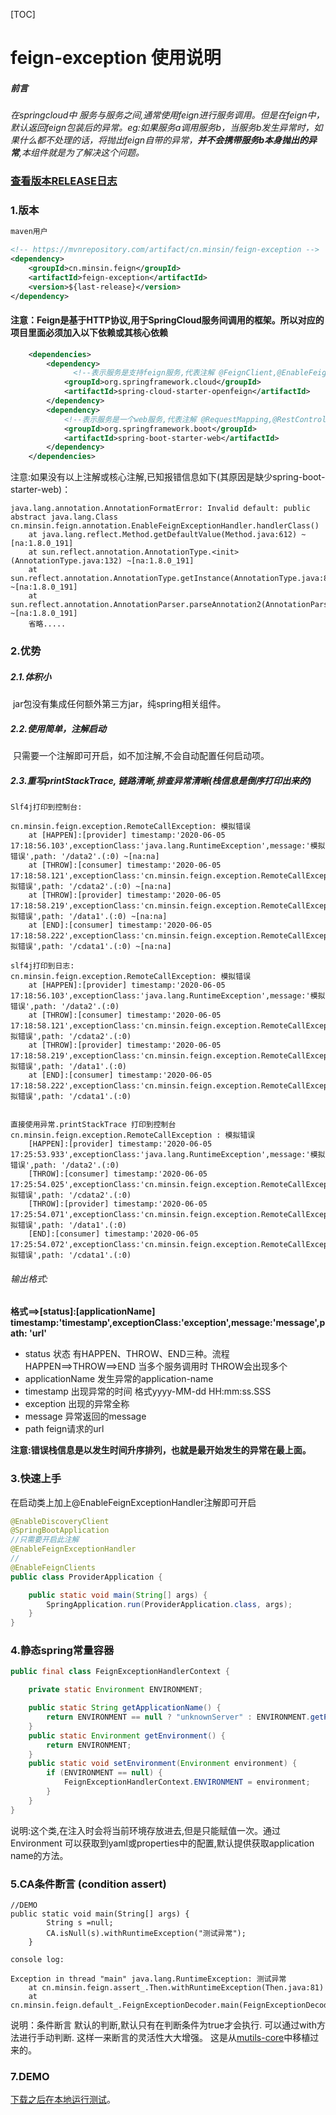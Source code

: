 [TOC]
# feign-exception 使用说明

##### 前言

*在springcloud中 服务与服务之间,通常使用feign进行服务调用。但是在feign中，默认返回feign包装后的异常。eg:如果服务a调用服务b，当服务b发生异常时，如果什么都不处理的话，将抛出feign自带的异常，**并不会携带服务b本身抛出的异常**,本组件就是为了解决这个问题。*


### [查看版本RELEASE日志](https://github.com/mintonzhang/feign-exception/releases)

### 1.版本

```xml
maven用户

<!-- https://mvnrepository.com/artifact/cn.minsin/feign-exception -->
<dependency>
    <groupId>cn.minsin.feign</groupId>
    <artifactId>feign-exception</artifactId>
    <version>${last-release}</version>
</dependency>

```
#### 注意：Feign是基于HTTP协议,用于SpringCloud服务间调用的框架。所以对应的项目里面必须加入以下依赖或其核心依赖
```xml
    <dependencies>
        <dependency>
              <!--表示服务是支持feign服务,代表注解 @FeignClient,@EnableFeignClients等-->
            <groupId>org.springframework.cloud</groupId>
            <artifactId>spring-cloud-starter-openfeign</artifactId>
        </dependency>
        <dependency>
            <!--表示服务是一个web服务,代表注解 @RequestMapping,@RestController等-->
            <groupId>org.springframework.boot</groupId>
            <artifactId>spring-boot-starter-web</artifactId>
        </dependency>
    </dependencies>

```
注意:如果没有以上注解或核心注解,已知报错信息如下(其原因是缺少spring-boot-starter-web)：
```text
java.lang.annotation.AnnotationFormatError: Invalid default: public abstract java.lang.Class cn.minsin.feign.annotation.EnableFeignExceptionHandler.handlerClass()
	at java.lang.reflect.Method.getDefaultValue(Method.java:612) ~[na:1.8.0_191]
	at sun.reflect.annotation.AnnotationType.<init>(AnnotationType.java:132) ~[na:1.8.0_191]
	at sun.reflect.annotation.AnnotationType.getInstance(AnnotationType.java:85) ~[na:1.8.0_191]
	at sun.reflect.annotation.AnnotationParser.parseAnnotation2(AnnotationParser.java:266) ~[na:1.8.0_191]
    省略.....
```



### 2.优势

##### 	2.1.体积小

​		jar包没有集成任何额外第三方jar，纯spring相关组件。

##### 	2.2.使用简单，注解启动

​		只需要一个注解即可开启，如不加注解,不会自动配置任何启动项。

##### 	2.3.重写printStackTrace, 链路清晰,排查异常清晰(栈信息是倒序打印出来的)

```text
Slf4j打印到控制台:

cn.minsin.feign.exception.RemoteCallException: 模拟错误
	at [HAPPEN]:[provider] timestamp:'2020-06-05 17:18:56.103',exceptionClass:'java.lang.RuntimeException',message:'模拟错误',path: '/data2'.(:0) ~[na:na]
	at [THROW]:[consumer] timestamp:'2020-06-05 17:18:58.121',exceptionClass:'cn.minsin.feign.exception.RemoteCallException',message:'模拟错误',path: '/cdata2'.(:0) ~[na:na]
	at [THROW]:[provider] timestamp:'2020-06-05 17:18:58.219',exceptionClass:'cn.minsin.feign.exception.RemoteCallException',message:'模拟错误',path: '/data1'.(:0) ~[na:na]
	at [END]:[consumer] timestamp:'2020-06-05 17:18:58.222',exceptionClass:'cn.minsin.feign.exception.RemoteCallException',message:'模拟错误',path: '/cdata1'.(:0) ~[na:na]

slf4j打印到日志:
cn.minsin.feign.exception.RemoteCallException: 模拟错误
	at [HAPPEN]:[provider] timestamp:'2020-06-05 17:18:56.103',exceptionClass:'java.lang.RuntimeException',message:'模拟错误',path: '/data2'.(:0)
	at [THROW]:[consumer] timestamp:'2020-06-05 17:18:58.121',exceptionClass:'cn.minsin.feign.exception.RemoteCallException',message:'模拟错误',path: '/cdata2'.(:0)
	at [THROW]:[provider] timestamp:'2020-06-05 17:18:58.219',exceptionClass:'cn.minsin.feign.exception.RemoteCallException',message:'模拟错误',path: '/data1'.(:0)
	at [END]:[consumer] timestamp:'2020-06-05 17:18:58.222',exceptionClass:'cn.minsin.feign.exception.RemoteCallException',message:'模拟错误',path: '/cdata1'.(:0)


直接使用异常.printStackTrace 打印到控制台
cn.minsin.feign.exception.RemoteCallException : 模拟错误
	[HAPPEN]:[provider] timestamp:'2020-06-05 17:25:53.933',exceptionClass:'java.lang.RuntimeException',message:'模拟错误',path: '/data2'.(:0)
	[THROW]:[consumer] timestamp:'2020-06-05 17:25:54.025',exceptionClass:'cn.minsin.feign.exception.RemoteCallException',message:'模拟错误',path: '/cdata2'.(:0)
	[THROW]:[provider] timestamp:'2020-06-05 17:25:54.071',exceptionClass:'cn.minsin.feign.exception.RemoteCallException',message:'模拟错误',path: '/data1'.(:0)
	[END]:[consumer] timestamp:'2020-06-05 17:25:54.072',exceptionClass:'cn.minsin.feign.exception.RemoteCallException',message:'模拟错误',path: '/cdata1'.(:0)
```
######  输出格式: 
**格式==>[status]:[applicationName] timestamp:'timestamp',exceptionClass:'exception',message:'message',path: 'url'**

- status 状态 有HAPPEN、THROW、END三种。流程 HAPPEN==>THROW==>END 当多个服务调用时 THROW会出现多个 
- applicationName 发生异常的application-name
- timestamp 出现异常的时间 格式yyyy-MM-dd HH:mm:ss.SSS
- exception 出现的异常全称
- message 异常返回的message
- path feign请求的url 

**注意:错误栈信息是以发生时间升序排列，也就是最开始发生的异常在最上面。**

### 3.快速上手

在启动类上加上@EnableFeignExceptionHandler注解即可开启

```java
@EnableDiscoveryClient
@SpringBootApplication
//只需要开启此注解
@EnableFeignExceptionHandler
//
@EnableFeignClients
public class ProviderApplication {

    public static void main(String[] args) {
        SpringApplication.run(ProviderApplication.class, args);
    }
}

```


### 4.静态spring常量容器

```java
public final class FeignExceptionHandlerContext {

    private static Environment ENVIRONMENT;

    public static String getApplicationName() {
        return ENVIRONMENT == null ? "unknownServer" : ENVIRONMENT.getProperty("spring.application.name");
    }
    public static Environment getEnvironment() {
        return ENVIRONMENT;
    }
    public static void setEnvironment(Environment environment) {
        if (ENVIRONMENT == null) {
            FeignExceptionHandlerContext.ENVIRONMENT = environment;
        }
    }
}
```
说明:这个类,在注入时会将当前环境存放进去,但是只能赋值一次。通过Environment 可以获取到yaml或properties中的配置,默认提供获取application name的方法。


### 5.CA条件断言 (condition assert)
```text
//DEMO
public static void main(String[] args) {
        String s =null;
        CA.isNull(s).withRuntimeException("测试异常");
    }

console log:

Exception in thread "main" java.lang.RuntimeException: 测试异常
	at cn.minsin.feign.assert_.Then.withRuntimeException(Then.java:81)
	at cn.minsin.feign.default_.FeignExceptionDecoder.main(FeignExceptionDecoder.java:40)
```
说明：条件断言 默认的判断,默认只有在判断条件为true才会执行. 可以通过with方法进行手动判断. 这样一来断言的灵活性大大增强。
这是从[mutils-core](https://github.com/mintonzhang/mutils-spring-boot-starter/tree/master/mutils-dependencies/mutils-core-manage)中移植过来的。


### 7.DEMO
[下载之后在本地运行测试](https://github.com/mintonzhang/feign-exception/tree/master/demo)。




